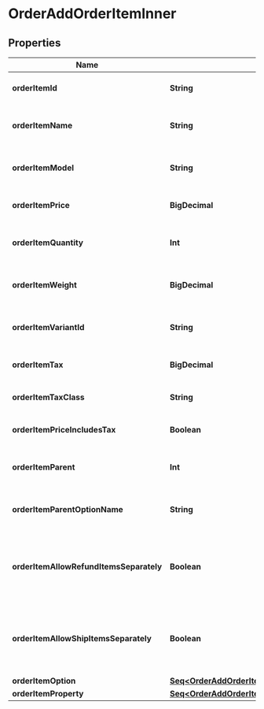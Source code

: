 

# OrderAddOrderItemInner


## Properties

Name | Type | Description | Notes
------------ | ------------- | ------------- | -------------
**orderItemId** | **String** | Defines orders specified by order item id | 
**orderItemName** | **String** | Defines orders specified by order item name | 
**orderItemModel** | **String** | Defines orders specified by order item model |  [optional]
**orderItemPrice** | **BigDecimal** | Defines orders specified by order item price | 
**orderItemQuantity** | **Int** | Defines orders specified by order item quantity | 
**orderItemWeight** | **BigDecimal** | Defines orders specified by order item weight |  [optional]
**orderItemVariantId** | **String** | Ordered product variant. Where x is order item ID |  [optional]
**orderItemTax** | **BigDecimal** | Percentage of tax for product order |  [optional]
**orderItemTaxClass** | **String** | Id of the tax class of product. |  [optional]
**orderItemPriceIncludesTax** | **Boolean** | Defines if item price includes tax |  [optional]
**orderItemParent** | **Int** | Index of the parent grouped/bundle product |  [optional]
**orderItemParentOptionName** | **String** | Option name of the parent grouped/bundle product |  [optional]
**orderItemAllowRefundItemsSeparately** | **Boolean** | Indicates whether subitems of the grouped/bundle product can be refunded separately |  [optional]
**orderItemAllowShipItemsSeparately** | **Boolean** | Indicates whether subitems of the grouped/bundle product can be shipped separately |  [optional]
**orderItemOption** | [**Seq&lt;OrderAddOrderItemInnerOrderItemOptionInner&gt;**](OrderAddOrderItemInnerOrderItemOptionInner.md) |  |  [optional]
**orderItemProperty** | [**Seq&lt;OrderAddOrderItemInnerOrderItemPropertyInner&gt;**](OrderAddOrderItemInnerOrderItemPropertyInner.md) |  |  [optional]



